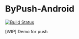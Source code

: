 # ByPush-Android

[![Build Status](https://travis-ci.org/yatatsu/ByPush-Android.svg)](https://travis-ci.org/yatatsu/ByPush-Android)

[WIP] Demo for push
